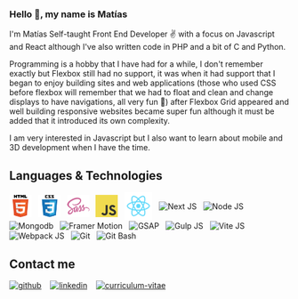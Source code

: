 ### Hello 👋, my name is Matías

I'm Matías Self-taught Front End Developer ✌ with a focus on Javascript and React although I've also written code in PHP and a bit of C and Python.

Programming is a hobby that I have had for a while, I don't remember exactly but Flexbox still had no support, it was when it had support that I began to enjoy building sites and web applications (those who used CSS before flexbox will remember that we had to float and clean and change displays to have navigations, all very fun 😬) after Flexbox Grid appeared and well building responsive websites became super fun although it must be added that it introduced its own complexity.

I am very interested in Javascript but I also want to learn about mobile and 3D development when I have the time.

## Languages & Technologies
<p align="left"> 
  
 
<img align="center" alt="HTML5" width="40px" src="https://raw.githubusercontent.com/github/explore/80688e429a7d4ef2fca1e82350fe8e3517d3494d/topics/html/html.png" />
&nbsp;
<img align="center" alt="CSS3" width="40px" src="https://raw.githubusercontent.com/github/explore/80688e429a7d4ef2fca1e82350fe8e3517d3494d/topics/css/css.png" />
&nbsp;
<img align="center" alt="Sass" width="40px" src="https://raw.githubusercontent.com/github/explore/80688e429a7d4ef2fca1e82350fe8e3517d3494d/topics/sass/sass.png" />
&nbsp;
<img align="center" alt="JavaScript" width="40px" src="https://raw.githubusercontent.com/github/explore/80688e429a7d4ef2fca1e82350fe8e3517d3494d/topics/javascript/javascript.png" />
&nbsp;
<img align="center" alt="React" width="50px" src="https://raw.githubusercontent.com/github/explore/80688e429a7d4ef2fca1e82350fe8e3517d3494d/topics/react/react.png" />
&nbsp;
<img align="center" alt="Next JS" width="40px" src="https://cdn.icon-icons.com/icons2/2148/PNG/512/nextjs_icon_132160.png" />
&nbsp;
<img align="center" alt="Node JS" width="40px" src="https://seeklogo.com/images/N/nodejs-logo-FBE122E377-seeklogo.com.png" />  
&nbsp;
<img align="center" alt="Mongodb" width="90px" src="https://seeklogo.com/images/M/mongodb-logo-427DDF8FDE-seeklogo.com.png" />
&nbsp;
<img align="center" alt="Framer Motion" width="35px" src="https://user-images.githubusercontent.com/64114079/151240446-9b1afc59-a885-4826-ad2f-e63499ac5ae0.png" />
&nbsp;
<img align="center" alt="GSAP" width="40px" src="https://greensock.com/uploads/monthly_2020_03/tweenmax.png.cf27916e926fbb328ff214f66b4c8429.png" />
&nbsp;
<img align="center" alt="Gulp JS" width="25px" src="https://raw.githubusercontent.com/tkswann2/tech-logos/master/gulp.png" /> 
&nbsp;
<img align="center" alt="Vite JS" width="40px" src="https://seeklogo.com/images/V/vite-logo-BFD4283991-seeklogo.com.png" /> 
&nbsp;
<img align="center" alt="Webpack JS" width="40px" src="https://seeklogo.com/images/W/webpack-logo-9E66EE203A-seeklogo.com.png" /> 
&nbsp;
<img align="center" alt="Git" width="40px" src="https://seeklogo.com/images/G/git-logo-CD8D6F1C09-seeklogo.com.png" />
&nbsp;
<img align="center" alt="Git Bash" width="40px" src="https://seeklogo.com/images/G/git-bash-logo-B6475E8359-seeklogo.com.png" />
</p>

## Contact me
<div align='left'>
  <a href='https://github.com/matiasbacelar98'><img src='https://user-images.githubusercontent.com/64114079/157298845-98f0c383-e5ab-4b64-9b38-aed5bb013c0e.svg' alt='github' width="38px"></a>&nbsp;&nbsp;&nbsp;
  <a href='https://www.linkedin.com/in/matias-bacelar-371140199/'><img src='https://user-images.githubusercontent.com/64114079/157298847-23027dd4-0529-4c50-955d-8f22d4ea3f4d.svg' alt='linkedin' width="35px"></a>&nbsp;&nbsp;&nbsp;
  <a href='https://matiasbacelar.vercel.app/CV-Matias-Bacelar.pdf'><img src='https://user-images.githubusercontent.com/64114079/157298842-2b7c453a-1611-4a09-84c3-be671c75bba4.svg' alt='curriculum-vitae' width="45px"></a>
</div>
    



